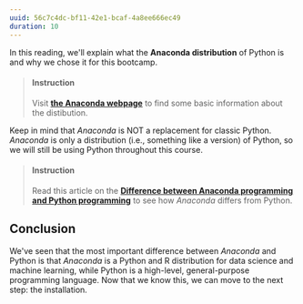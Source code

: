 ```yaml
---
uuid: 56c7c4dc-bf11-42e1-bcaf-4a8ee666ec49
duration: 10
---
```


In this reading, we'll explain what the **Anaconda distribution** of Python is and why we chose it for this bootcamp. 

> #### Instruction
> Visit [**the Anaconda webpage**](https://www.anaconda.com/distribution/) to find some basic information about the distibution.

Keep in mind that _Anaconda_ is NOT a replacement for classic Python. _Anaconda_ is only a distribution (i.e., something like a version) of Python, so we will still be using Python throughout this course.

> #### Instruction
> Read this article on the [**Difference between Anaconda programming and Python programming**](https://www.differencebetween.com/difference-between-anaconda-and-python-programming/) to see how _Anaconda_ differs from Python.


## Conclusion

We've seen that the most important difference between _Anaconda_ and Python is that _Anaconda_ is a Python and R distribution for data science and machine learning, while Python is a high-level, general-purpose programming language. Now that we know this, we can move to the next step: the installation.

